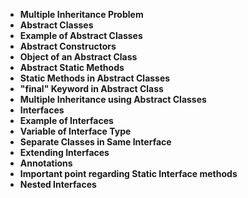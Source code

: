 - **Multiple Inheritance Problem**
- **Abstract Classes**
- **Example of Abstract Classes**
- **Abstract Constructors**
- **Object of an Abstract Class**
- **Abstract Static Methods**
- **Static Methods in Abstract Classes**
- **"final" Keyword in Abstract Class**
- **Multiple Inheritance using Abstract Classes**
- **Interfaces**
- **Example of Interfaces**
- **Variable of Interface Type**
- **Separate Classes in Same Interface**
- **Extending Interfaces**
- **Annotations**
- **Important point regarding Static Interface methods**
- **Nested Interfaces**
